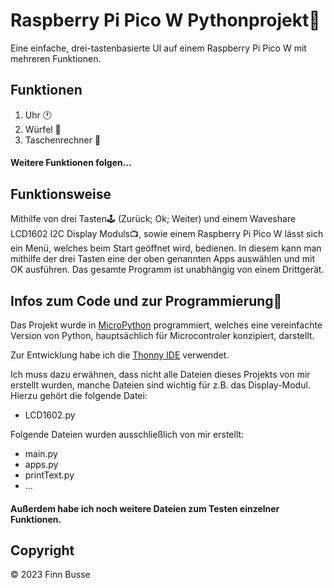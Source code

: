 
# Raspberry Pi Pico W Pythonprojekt🚀

Eine einfache, drei-tastenbasierte UI auf einem Raspberry Pi Pico W mit mehreren Funktionen.



## Funktionen

1. Uhr 🕐
2. Würfel 🎲
3. Taschenrechner 🧮

#### Weitere Funktionen folgen...








## Funktionsweise

Mithilfe von drei Tasten🕹️ (Zurück; Ok; Weiter) und einem Waveshare LCD1602 I2C Display Moduls📺, sowie einem Raspberry Pi Pico W lässt sich ein Menü, welches beim Start geöffnet wird, bedienen. In diesem kann man mithilfe der drei Tasten eine der oben genannten Apps auswählen und mit OK ausführen. Das gesamte Programm ist unabhängig von einem Drittgerät.
## Infos zum Code und zur Programmierung🚀

Das Projekt wurde in [MicroPython](https://micropython.org/) programmiert, welches eine vereinfachte Version von Python, hauptsächlich für Microcontroler konzipiert, darstellt.

Zur Entwicklung habe ich die [Thonny IDE](https://thonny.org/) verwendet.

Ich muss dazu erwähnen, dass nicht alle Dateien dieses Projekts von mir erstellt wurden, manche Dateien sind wichtig für z.B. das Display-Modul. Hierzu gehört die folgende Datei:

- LCD1602.py 



Folgende Dateien wurden ausschließlich von mir erstellt:

- main.py
- apps.py
- printText.py
- ... 

#### Außerdem habe ich noch weitere Dateien zum Testen einzelner Funktionen.
## Copyright

© 2023 Finn Busse
